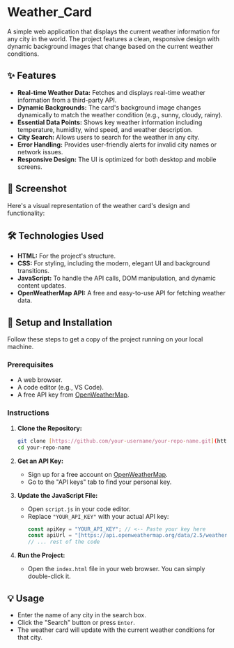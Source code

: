 # Weather_Card


A simple  web application that displays the current weather information for any city in the world. The project features a clean, responsive design with dynamic background images that change based on the current weather conditions.

## ✨ Features

* **Real-time Weather Data:** Fetches and displays real-time weather information from a third-party API.
* **Dynamic Backgrounds:** The card's background image changes dynamically to match the weather condition (e.g., sunny, cloudy, rainy).
* **Essential Data Points:** Shows key weather information including temperature, humidity, wind speed, and weather description.
* **City Search:** Allows users to search for the weather in any city.
* **Error Handling:** Provides user-friendly alerts for invalid city names or network issues.
* **Responsive Design:** The UI is optimized for both desktop and mobile screens.

## 📸 Screenshot

Here's a visual representation of the weather card's design and functionality:



## 🛠️ Technologies Used

* **HTML:** For the project's structure.
* **CSS:** For styling, including the modern, elegant UI and background transitions.
* **JavaScript:** To handle the API calls, DOM manipulation, and dynamic content updates.
* **OpenWeatherMap API:** A free and easy-to-use API for fetching weather data.

## 🚀 Setup and Installation

Follow these steps to get a copy of the project running on your local machine.

### Prerequisites

* A web browser.
* A code editor (e.g., VS Code).
* A free API key from [OpenWeatherMap](https://openweathermap.org/).

### Instructions

1.  **Clone the Repository:**
    ```bash
    git clone [https://github.com/your-username/your-repo-name.git](https://github.com/your-username/your-repo-name.git)
    cd your-repo-name
    ```

2.  **Get an API Key:**
    * Sign up for a free account on [OpenWeatherMap](https://openweathermap.org/).
    * Go to the "API keys" tab to find your personal key.

3.  **Update the JavaScript File:**
    * Open `script.js` in your code editor.
    * Replace `"YOUR_API_KEY"` with your actual API key:
        ```javascript
        const apiKey = "YOUR_API_KEY"; // <-- Paste your key here
        const apiUrl = "[https://api.openweathermap.org/data/2.5/weather?units=metric&q=](https://api.openweathermap.org/data/2.5/weather?units=metric&q=)";
        // ... rest of the code
        ```

4.  **Run the Project:**
    * Open the `index.html` file in your web browser. You can simply double-click it.

## 💡 Usage

* Enter the name of any city in the search box.
* Click the "Search" button or press `Enter`.
* The weather card will update with the current weather conditions for that city.

